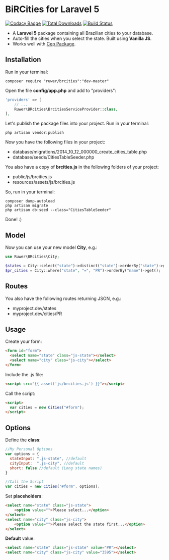 # BiRCities for Laravel 5

[![Codacy Badge](https://api.codacy.com/project/badge/Grade/456ea02a81164a9c925cb137b97596f1)](https://www.codacy.com/app/ricardoruwer/BiRCities?utm_source=github.com&amp;utm_medium=referral&amp;utm_content=ricardoruwer/BiRCities&amp;utm_campaign=Badge_Grade)
[![Total Downloads](https://poser.pugx.org/ruwer/brcities/downloads)](https://packagist.org/packages/ruwer/brcities)
[![Build Status](https://img.shields.io/github/stars/ricardoruwer/bircities.svg)](https://github.com/ricardoruwer/bircities)

- A **Laravel 5** package containing all Brazilian cities to your database.
- Auto-fill the cities when you select the state. Built using **Vanilla JS**.
- Works well with [Cep Package](https://github.com/ricardoruwer/Cep).

## Installation

Run in your terminal:

```shell
composer require "ruwer/brcities":"dev-master"
```

Open the file **config/app.php** and add to "providers":

```php
'providers' => [
    // ...
    Ruwer\BRcities\BrcitiesServiceProvider::class,
],
```

Let's publish the package files into your project. Run in your terminal:

```shell
php artisan vendor:publish
```

Now you have the following files in your project:
- database/migrations/2014_10_12_000000_create_cities_table.php
- database/seeds/CitiesTableSeeder.php

You also have a copy of **brcities.js** in the following folders of your project:
- public/js/brcities.js
- resources/assets/js/brcities.js

So, run in your terminal:

```shell
composer dump-autoload
php artisan migrate
php artisan db:seed --class="CitiesTableSeeder"
```

Done! :)

## Model

Now you can use your new model **City**, e.g.:
```php
use Ruwer\BRcities\City;

$states = City::select("state")->distinct("state")->orderBy("state")->get();
$pr_cities = City::where("state", "=", "PR")->orderBy("name")->get();
```

## Routes

You also have the following routes returning JSON, e.g.:
- myproject.dev/states
- myproject.dev/cities/PR

## Usage

Create your form:

```html
<form id="form">
  <select name="state" class="js-state"></select>
  <select name="city" class="js-city"></select>
</form>
```

Include the .js file:

```html
<script src="{{ asset('js/brcities.js') }}"></script>
```

Call the script:

```html
<script>
  var cities = new Cities("#form");
</script>
```

## Options

Define the **class**:

```javascript
//My Personal Options
var options = {
  stateInput: ".js-state", //default
  cityInput:  ".js-city", //default
  short: false //default (Long state names)
}

//Call the Script
var cities = new Cities("#form", options);
```

Set **placeholders**:

```html
<select name="state" class="js-state">
    <option value="">Please select...</option>
</select>
<select name="city" class="js-city">
    <option value="">Please select the state first...</option>
</select>
```

**Default** value:

```html
<select name="state" class="js-state" value="PR"></select>
<select name="city" class="js-city" value="3595"></select>
```
